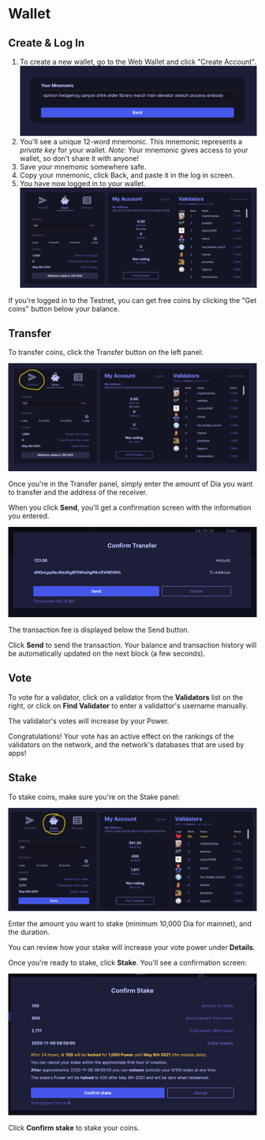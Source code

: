 # Wallet

## Create & Log In

1. To create a new wallet, go to the Web Wallet and click "Create Account". <br>
![Mnemonic](./img/mnemonic.png)
2. You'll see a unique 12-word mnemonic. This mnemonic represents a *private key* for your wallet.
*Note:* Your mnemonic gives access to your wallet, so don't share it with anyone!
1. Save your mnemonic somewhere safe.
2. Copy your mnemonic, click Back, and paste it in the log in screen.
3. You have now logged in to your wallet. 
![Wallet](./img/wallet.png)


If you're logged in to the Testnet, you can get free coins by clicking the "Get coins" button below your balance.

## Transfer

To transfer coins, click the Transfer button on the left panel:

![Mnemonic](./img/transferbutton.png)

Once you're in the Transfer panel, simply enter the amount of Dia you want to transfer and the address of the receiver.

When you click **Send**, you'll get a confirmation screen with the information you entered.

![Mnemonic](./img/confirm-transfer.png)

The transaction fee is displayed below the Send button.

Click **Send** to send the transaction. Your balance and transaction history will be automatically updated on the next block (a few seconds).

## Vote

To vote for a validator, click on a validator from the **Validators** list on the right, or click on **Find Validator** to enter a validattor's username manually.

The validator's votes will increase by your Power.

Congratulations! Your vote has an active effect on the rankings of the validators on the network, and the network's databases that are used by apps!

## Stake

To stake coins, make sure you're on the Stake panel:

![Mnemonic](./img/stake-panel.png)

Enter the amount you want to stake (minimum 10,000 Dia for mainnet), and the duration.

You can review how your stake will increase your vote power under **Details**.

Once you're ready to stake, click **Stake**. You'll see a confirmation screen:

![Mnemonic](./img/stake-confirmation.png)

Click **Confirm stake** to stake your coins.